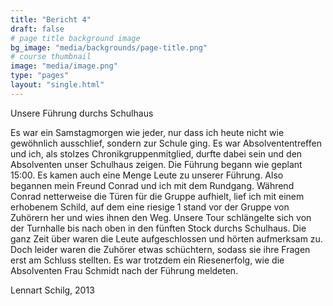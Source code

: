 ```yaml
---
title: "Bericht 4"
draft: false
# page title background image
bg_image: "media/backgrounds/page-title.png"
# course thumbnail
image: "media/image.png"
type: "pages"
layout: "single.html"
---
```


Unsere Führung durchs Schulhaus

Es war ein Samstagmorgen wie jeder, nur dass ich heute nicht wie gewöhnlich ausschlief, sondern zur Schule ging. Es war Absolvententreffen und ich, als stolzes Chronikgruppenmitglied, durfte dabei sein und den Absolventen unser Schulhaus zeigen. Die Führung begann wie geplant 15:00. Es kamen auch eine Menge Leute zu unserer Führung. Also begannen mein Freund Conrad und ich mit dem Rundgang. Während Conrad netterweise die Türen für die Gruppe aufhielt, lief ich mit einem erhobenem Schild, auf dem eine riesige 1 stand vor der Gruppe von Zuhörern her und wies ihnen den Weg. Unsere Tour schlängelte sich von der Turnhalle bis nach oben in den fünften Stock durchs Schulhaus. Die ganz Zeit über waren die Leute aufgeschlossen und hörten aufmerksam zu. Doch leider waren die Zuhörer etwas schüchtern, sodass sie ihre Fragen erst am Schluss stellten. Es war trotzdem ein Riesenerfolg, wie die Absolventen Frau Schmidt nach der Führung meldeten.

Lennart Schilg, 2013
